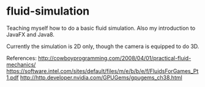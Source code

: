 fluid-simulation
=====================

Teaching myself how to do a basic fluid simulation. Also my introduction to JavaFX and Java8.

Currently the simulation is 2D only, though the camera is equipped to do 3D.

References:
http://cowboyprogramming.com/2008/04/01/practical-fluid-mechanics/
https://software.intel.com/sites/default/files/m/e/b/b/e/f/FluidsForGames_Pt1.pdf
http://http.developer.nvidia.com/GPUGems/gpugems_ch38.html